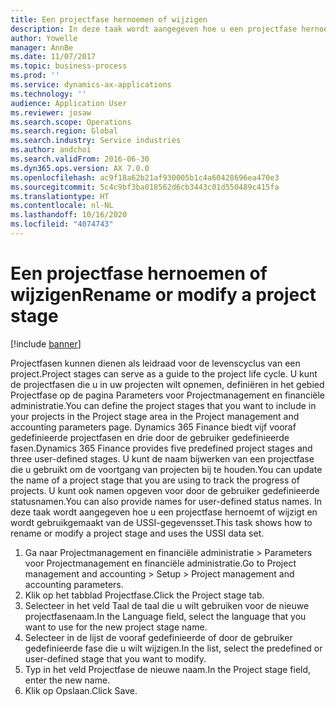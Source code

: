 ```yaml
---
title: Een projectfase hernoemen of wijzigen
description: In deze taak wordt aangegeven hoe u een projectfase hernoemt of wijzigt.
author: Yowelle
manager: AnnBe
ms.date: 11/07/2017
ms.topic: business-process
ms.prod: ''
ms.service: dynamics-ax-applications
ms.technology: ''
audience: Application User
ms.reviewer: josaw
ms.search.scope: Operations
ms.search.region: Global
ms.search.industry: Service industries
ms.author: andchoi
ms.search.validFrom: 2016-06-30
ms.dyn365.ops.version: AX 7.0.0
ms.openlocfilehash: ac9f18a62b21af930005b1c4a60428696ea470e3
ms.sourcegitcommit: 5c4c9bf3ba018562d6cb3443c01d550489c415fa
ms.translationtype: HT
ms.contentlocale: nl-NL
ms.lasthandoff: 10/16/2020
ms.locfileid: "4074743"
---
```

# <a name="rename-or-modify-a-project-stage"></a><span data-ttu-id="ccb02-103">Een projectfase hernoemen of wijzigen</span><span class="sxs-lookup"><span data-stu-id="ccb02-103">Rename or modify a project stage</span></span>

[!include [banner](../../includes/banner.md)]

<span data-ttu-id="ccb02-104">Projectfasen kunnen dienen als leidraad voor de levenscyclus van een project.</span><span class="sxs-lookup"><span data-stu-id="ccb02-104">Project stages can serve as a guide to the project life cycle.</span></span> <span data-ttu-id="ccb02-105">U kunt de projectfasen die u in uw projecten wilt opnemen, definiëren in het gebied Projectfase op de pagina Parameters voor Projectmanagement en financiële administratie.</span><span class="sxs-lookup"><span data-stu-id="ccb02-105">You can define the project stages that you want to include in your projects in the Project stage area in the Project management and accounting parameters page.</span></span> <span data-ttu-id="ccb02-106">Dynamics 365 Finance biedt vijf vooraf gedefinieerde projectfasen en drie door de gebruiker gedefinieerde fasen.</span><span class="sxs-lookup"><span data-stu-id="ccb02-106">Dynamics 365 Finance provides five predefined project stages and three user-defined stages.</span></span> <span data-ttu-id="ccb02-107">U kunt de naam bijwerken van een projectfase die u gebruikt om de voortgang van projecten bij te houden.</span><span class="sxs-lookup"><span data-stu-id="ccb02-107">You can update the name of a project stage that you are using to track the progress of projects.</span></span> <span data-ttu-id="ccb02-108">U kunt ook namen opgeven voor door de gebruiker gedefinieerde statusnamen.</span><span class="sxs-lookup"><span data-stu-id="ccb02-108">You can also provide names for user-defined status names.</span></span> <span data-ttu-id="ccb02-109">In deze taak wordt aangegeven hoe u een projectfase hernoemt of wijzigt en wordt gebruikgemaakt van de USSI-gegevensset.</span><span class="sxs-lookup"><span data-stu-id="ccb02-109">This task shows how to rename or modify a project stage and uses the USSI data set.</span></span>

1. <span data-ttu-id="ccb02-110">Ga naar Projectmanagement en financiële administratie > Parameters voor Projectmanagement en financiële administratie.</span><span class="sxs-lookup"><span data-stu-id="ccb02-110">Go to Project management and accounting > Setup > Project management and accounting parameters.</span></span>
2. <span data-ttu-id="ccb02-111">Klik op het tabblad Projectfase.</span><span class="sxs-lookup"><span data-stu-id="ccb02-111">Click the Project stage tab.</span></span>
3. <span data-ttu-id="ccb02-112">Selecteer in het veld Taal de taal die u wilt gebruiken voor de nieuwe projectfasenaam.</span><span class="sxs-lookup"><span data-stu-id="ccb02-112">In the Language field, select the language that you want to use for the new project stage name.</span></span>
4. <span data-ttu-id="ccb02-113">Selecteer in de lijst de vooraf gedefinieerde of door de gebruiker gedefinieerde fase die u wilt wijzigen.</span><span class="sxs-lookup"><span data-stu-id="ccb02-113">In the list, select the predefined or user-defined stage that you want to modify.</span></span> 
5. <span data-ttu-id="ccb02-114">Typ in het veld Projectfase de nieuwe naam.</span><span class="sxs-lookup"><span data-stu-id="ccb02-114">In the Project stage field, enter the new name.</span></span>
6. <span data-ttu-id="ccb02-115">Klik op Opslaan.</span><span class="sxs-lookup"><span data-stu-id="ccb02-115">Click Save.</span></span>
